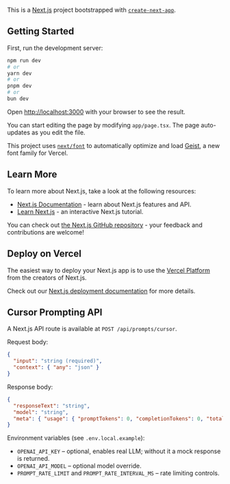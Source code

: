 This is a [Next.js](https://nextjs.org) project bootstrapped with [`create-next-app`](https://nextjs.org/docs/app/api-reference/cli/create-next-app).

## Getting Started

First, run the development server:

```bash
npm run dev
# or
yarn dev
# or
pnpm dev
# or
bun dev
```

Open [http://localhost:3000](http://localhost:3000) with your browser to see the result.

You can start editing the page by modifying `app/page.tsx`. The page auto-updates as you edit the file.

This project uses [`next/font`](https://nextjs.org/docs/app/building-your-application/optimizing/fonts) to automatically optimize and load [Geist](https://vercel.com/font), a new font family for Vercel.

## Learn More

To learn more about Next.js, take a look at the following resources:

- [Next.js Documentation](https://nextjs.org/docs) - learn about Next.js features and API.
- [Learn Next.js](https://nextjs.org/learn) - an interactive Next.js tutorial.

You can check out [the Next.js GitHub repository](https://github.com/vercel/next.js) - your feedback and contributions are welcome!

## Deploy on Vercel

The easiest way to deploy your Next.js app is to use the [Vercel Platform](https://vercel.com/new?utm_medium=default-template&filter=next.js&utm_source=create-next-app&utm_campaign=create-next-app-readme) from the creators of Next.js.

Check out our [Next.js deployment documentation](https://nextjs.org/docs/app/building-your-application/deploying) for more details.

## Cursor Prompting API

A Next.js API route is available at `POST /api/prompts/cursor`.

Request body:

```json
{
  "input": "string (required)",
  "context": { "any": "json" }
}
```

Response body:

```json
{
  "responseText": "string",
  "model": "string",
  "meta": { "usage": { "promptTokens": 0, "completionTokens": 0, "totalTokens": 0 } }
}
```

Environment variables (see `.env.local.example`):

- `OPENAI_API_KEY` – optional, enables real LLM; without it a mock response is returned.
- `OPENAI_API_MODEL` – optional model override.
- `PROMPT_RATE_LIMIT` and `PROMPT_RATE_INTERVAL_MS` – rate limiting controls.


